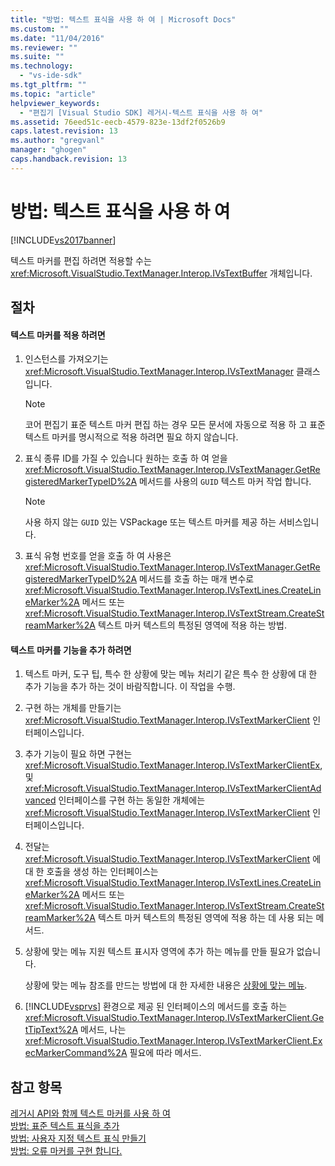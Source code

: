 ```yaml
---
title: "방법: 텍스트 표식을 사용 하 여 | Microsoft Docs"
ms.custom: ""
ms.date: "11/04/2016"
ms.reviewer: ""
ms.suite: ""
ms.technology: 
  - "vs-ide-sdk"
ms.tgt_pltfrm: ""
ms.topic: "article"
helpviewer_keywords: 
  - "편집기 [Visual Studio SDK] 레거시-텍스트 표식을 사용 하 여"
ms.assetid: 76eed51c-eecb-4579-823e-13df2f0526b9
caps.latest.revision: 13
ms.author: "gregvanl"
manager: "ghogen"
caps.handback.revision: 13
---
```

# 방법: 텍스트 표식을 사용 하 여
[!INCLUDE[vs2017banner](../code-quality/includes/vs2017banner.md)]

텍스트 마커를 편집 하려면 적용할 수는 <xref:Microsoft.VisualStudio.TextManager.Interop.IVsTextBuffer> 개체입니다.  
  
## 절차  
  
#### 텍스트 마커를 적용 하려면  
  
1.  인스턴스를 가져오기는 <xref:Microsoft.VisualStudio.TextManager.Interop.IVsTextManager> 클래스입니다.  
  
    > [!NOTE]
    >  코어 편집기 표준 텍스트 마커 편집 하는 경우 모든 문서에 자동으로 적용 하 고 표준 텍스트 마커를 명시적으로 적용 하려면 필요 하지 않습니다.  
  
2.  표식 종류 ID를 가질 수 있습니다 원하는 호출 하 여 얻을 <xref:Microsoft.VisualStudio.TextManager.Interop.IVsTextManager.GetRegisteredMarkerTypeID%2A> 메서드를 사용의 `GUID` 텍스트 마커 작업 합니다.  
  
    > [!NOTE]
    >  사용 하지 않는 `GUID` 있는 VSPackage 또는 텍스트 마커를 제공 하는 서비스입니다.  
  
3.  표식 유형 번호를 얻을 호출 하 여 사용은 <xref:Microsoft.VisualStudio.TextManager.Interop.IVsTextManager.GetRegisteredMarkerTypeID%2A> 메서드를 호출 하는 매개 변수로 <xref:Microsoft.VisualStudio.TextManager.Interop.IVsTextLines.CreateLineMarker%2A> 메서드 또는 <xref:Microsoft.VisualStudio.TextManager.Interop.IVsTextStream.CreateStreamMarker%2A> 텍스트 마커 텍스트의 특정된 영역에 적용 하는 방법.  
  
#### 텍스트 마커를 기능을 추가 하려면  
  
1.  텍스트 마커, 도구 팁, 특수 한 상황에 맞는 메뉴 처리기 같은 특수 한 상황에 대 한 추가 기능을 추가 하는 것이 바람직합니다.  이 작업을 수행.  
  
2.  구현 하는 개체를 만들기는 <xref:Microsoft.VisualStudio.TextManager.Interop.IVsTextMarkerClient> 인터페이스입니다.  
  
3.  추가 기능이 필요 하면 구현는 <xref:Microsoft.VisualStudio.TextManager.Interop.IVsTextMarkerClientEx>, 및 <xref:Microsoft.VisualStudio.TextManager.Interop.IVsTextMarkerClientAdvanced> 인터페이스를 구현 하는 동일한 개체에는 <xref:Microsoft.VisualStudio.TextManager.Interop.IVsTextMarkerClient> 인터페이스입니다.  
  
4.  전달는 <xref:Microsoft.VisualStudio.TextManager.Interop.IVsTextMarkerClient> 에 대 한 호출을 생성 하는 인터페이스는 <xref:Microsoft.VisualStudio.TextManager.Interop.IVsTextLines.CreateLineMarker%2A> 메서드 또는 <xref:Microsoft.VisualStudio.TextManager.Interop.IVsTextStream.CreateStreamMarker%2A> 텍스트 마커 텍스트의 특정된 영역에 적용 하는 데 사용 되는 메서드.  
  
5.  상황에 맞는 메뉴 지원 텍스트 표시자 영역에 추가 하는 메뉴를 만들 필요가 없습니다.  
  
     상황에 맞는 메뉴 참조를 만드는 방법에 대 한 자세한 내용은 [상황에 맞는 메뉴](../extensibility/context-menus.md).  
  
6.  [!INCLUDE[vsprvs](../code-quality/includes/vsprvs_md.md)] 환경으로 제공 된 인터페이스의 메서드를 호출 하는 <xref:Microsoft.VisualStudio.TextManager.Interop.IVsTextMarkerClient.GetTipText%2A> 메서드, 나는 <xref:Microsoft.VisualStudio.TextManager.Interop.IVsTextMarkerClient.ExecMarkerCommand%2A> 필요에 따라 메서드.  
  
## 참고 항목  
 [레거시 API와 함께 텍스트 마커를 사용 하 여](../extensibility/using-text-markers-with-the-legacy-api.md)   
 [방법: 표준 텍스트 표식을 추가](../extensibility/how-to-add-standard-text-markers.md)   
 [방법: 사용자 지정 텍스트 표식 만들기](../extensibility/how-to-create-custom-text-markers.md)   
 [방법: 오류 마커를 구현 합니다.](../extensibility/how-to-implement-error-markers.md)